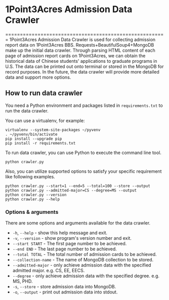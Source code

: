 # 1Point3Acres Admission Data Crawler
=======================================================
1Point3Acres Admission Data Crawler is used for collecting admission report data on 1Point3Acres BBS. Requests+BeautifulSoup4+MongoDB make up the initial data crawler. Through parsing HTML content of each page of admission report cards on 1Point3Acres, we can obtain the historical data of Chinese students' applications to graduate programs in U.S. The data can be printed out onto terminal or stored in the MongoDB for record purposes. In the future, the data crawler will provide more detailed data and support more options.

## How to run data crawler
You need a Python environment and packages listed in `requirements.txt` to run the data crawler.

You can use a virtualenv, for example:

    virtualenv --system-site-packages ~/pyvenv
    . ~/pyvenv/bin/activate
    pip install --upgrade pip
    pip install -r requirements.txt

To run data crawler, you can use Python to execute the command line tool.

    python crawler.py

Also, you can utilize supported options to satisfy your specific requirement like following examples.

    python crawler.py --start=1 --end=5 --total=100 --store --output
    python crawler.py --admitted-major=CS --degree=MS --output
    python crawler.py --version
    python crawler.py --help

### Options & arguments
There are some options and arguments available for the data crawler.
  - `-h`, `--help` - show this help message and exit.
  - `-v`, `--version` - show program's version number and exit.
  - `--start START` - The first page number to be achieved.
  - `--end END` - The last page number to be achieved.
  - `--total TOTAL` - The total number of admission cards to be achieved.
  - `--collection-name` - The name of MongoDB collection to be stored.
  - `--admitted-major` - only achieve admission data with the specified admitted major. e.g. CS, EE, EECS.
  - `--degree` - only achieve admission data with the specified degree. e.g. MS, PHD.
  - `-s`, `--store` - store admission data into MongoDB.
  - `-o`, `--output` - print out admission data into stdout.